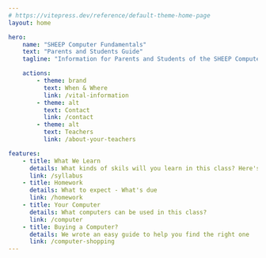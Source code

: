 ```yaml
---
# https://vitepress.dev/reference/default-theme-home-page
layout: home

hero:
    name: "SHEEP Computer Fundamentals"
    text: "Parents and Students Guide"
    tagline: "Information for Parents and Students of the SHEEP Computer Fundamentals class"

    actions:
        - theme: brand
          text: When & Where
          link: /vital-information
        - theme: alt
          text: Contact
          link: /contact
        - theme: alt
          text: Teachers
          link: /about-your-teachers

features:
    - title: What We Learn
      details: What kinds of skils will you learn in this class? Here's the syllabus to tell you.
      link: /syllabus
    - title: Homework
      details: What to expect - What's due
      link: /homework
    - title: Your Computer
      details: What computers can be used in this class?
      link: /computer
    - title: Buying a Computer?
      details: We wrote an easy guide to help you find the right one
      link: /computer-shopping
---
```

